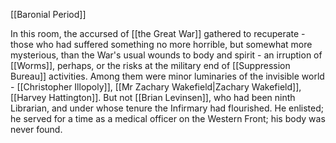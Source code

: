 [[Baronial Period]]

In this room, the accursed of [[the Great War]] gathered to recuperate - those who had suffered something no more horrible, but somewhat more mysterious, than the War's usual wounds to body and spirit - an irruption of [[Worms]], perhaps, or the risks at the military end of [[Suppression Bureau]] activities. Among them were minor luminaries of the invisible world - [[Christopher Illopoly]], [[Mr Zachary Wakefield|Zachary Wakefield]], [[Harvey Hattington]]. But not [[Brian Levinsen]], who had been ninth Librarian, and under whose tenure the Infirmary had flourished. He enlisted; he served for a time as a medical officer on the Western Front; his body was never found.